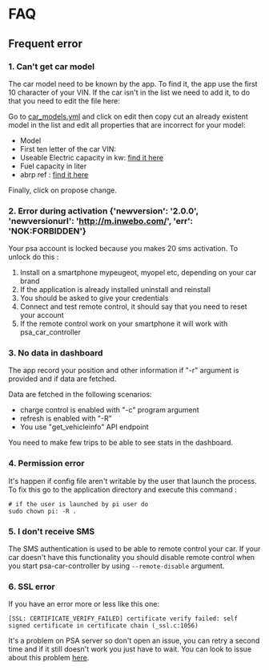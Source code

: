 # FAQ 
## Frequent error
### 1. Can't get car model
The car model need to be known by the app. To find it, the app use the first 10 character of your VIN.
If the car isn't in the list we need to add it, to do that you need to edit the file here:

Go to [car_models.yml](https://github.com/flobz/psa_car_controller/blob/master/psa_car_controller/psacc/resources/car_models.yml)
and click on edit then copy cut an already existent model in the list and edit all properties that are incorrect for your model:
- Model
- First ten letter of the car VIN:  
- Useable Electric capacity in kw: [find it here](https://ev-database.org/cheatsheet/useable-battery-capacity-electric-car)
- Fuel capacity in liter
- abrp ref : [find it here](https://api.iternio.com/1/tlm/get_carmodels_list?api_key=32b2162f-9599-4647-8139-66e9f9528370)

Finally, click on propose change. 

### 2. Error during activation {'newversion': '2.0.0', 'newversionurl': 'http://m.inwebo.com/', 'err': 'NOK:FORBIDDEN'}
Your psa account is locked because you makes 20 sms activation. To unlock do this : 
1. Install on a smartphone mypeugeot, myopel etc, depending on your car brand
2. If the application is already installed uninstall and reinstall
3. You should be asked to give your credentials
4. Connect and test remote control, it should say that you need to reset your account
6. If the remote control work on your smartphone it will work with psa_car_controller

### 3. No data in dashboard
The app record your position and other information if "-r" argument is provided and if data are fetched.

Data are fetched in the following scenarios:
- charge control is enabled with "-c" program argument
- refresh is enabled with "-R"
- You use "get_vehicleinfo" API endpoint


You need to make few trips to be able to see stats in the dashboard.

### 4. Permission error
It's happen if config file aren't writable by the user that launch the process.
To fix this go to the application directory and execute this command :
```
# if the user is launched by pi user do
sudo chown pi: -R . 
```

### 5. I don't receive SMS
The SMS authentication is used to be able to remote control your car.
 If your car doesn't have this functionality you should disable remote control when you start psa-car-controller 
by using `--remote-disable` argument.

### 6. SSL error
If you have an error more or less like this one:
```
[SSL: CERTIFICATE_VERIFY_FAILED] certificate verify failed: self signed certificate in certificate chain (_ssl.c:1056)
```
It's a problem on PSA server so don't open an issue, you can retry a second time and if it still doesn't work you just have to wait.
You can look to issue about this problem [here](https://github.com/flobz/psa_car_controller/search?q=ssl&type=issues).
